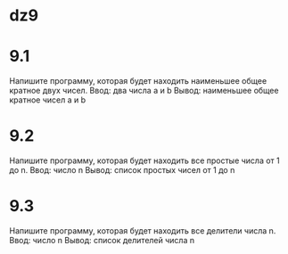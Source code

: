 # dz9

# 9.1
Напишите программу, которая будет находить наименьшее общее кратное двух чисел.
Ввод: два числа a и b
Вывод: наименьшее общее кратное чисел a и b


# 9.2

Напишите программу, которая будет находить все простые числа от 1 до n.
Ввод: число n
Вывод: список простых чисел от 1 до n


# 9.3

Напишите программу, которая будет находить все делители числа n.
Ввод: число n
Вывод: список делителей числа n
